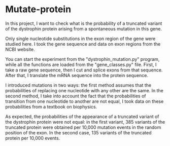# Mutate-protein
In this project, I want to check what is the probability of a truncated variant of the dystrophin protein arising from a spontaneous mutation in this gene.

Only single nucleotide substitutions in the exon region of the gene were studied here. I took the gene sequence and data on exon regions from the NCBI website.

You can start the experiment from the "dystrophin_mutation.py" program, while all the functions are loaded from the "gene_classes.py" file. First, I take a raw gene sequence, then I cut and splice exons from that sequence. After that, I translate the mRNA sequence into the protein sequence.

I introduced mutations in two ways: the first method assumes that the probabilities of replacing one nucleotide with any other are the same. In the second method, I take into account the fact that the probabilities of transition from one nucleotide to another are not equal, I took data on these probabilities from a textbook on biophysics.

As expected, the probabilities of the appearance of a truncated variant of the dystrophin protein were not equal: in the first variant, 385 variants of the truncated protein were obtained per 10,000 mutation events in the random position of the exon. In the second case, 135 variants of the truncated protein per 10,000 events.
